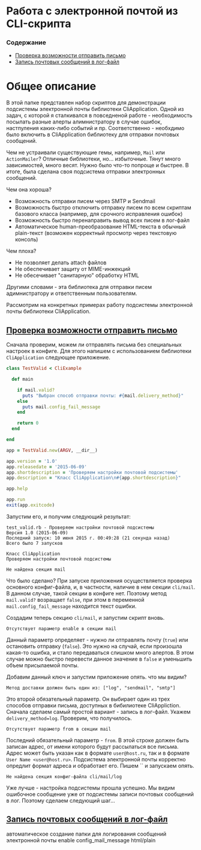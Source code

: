 # Работа с электронной почтой из CLI-скрипта

### Содержание

* [Проверка возможности отправить письмо](#toc1)
* [Запись почтовых сообщений в лог-файл](#toc2)

# Общее описание

В этой папке представлен набор скриптов для демонстрации подсистемы электронной почты библиотеки CliApplication.
Одной из задач, с которой я сталкивался в повседненой работе - необходимость посылать разные алерты алимнистратору
в случае ошибок, настпуления каких-либо событий и пр. Соответственно - необхдимо было включить в CliApplication
библиотеку для отправки почтовых сообщений.

Чем не устраивали существующие гемы, например, `Mail` или `ActionMailer`? Отличные библиотеки, но... избыточные. Тянут
много зависимостей, много весят. Нужно было что-то попроще и быстрее. В итоге, была сделана своя подсистема отправки
электронных сообщений.

Чем она хороша?

* Возможность отправки писем через SMTP и Sendmail
* Возможность быстро отключить отправку писем по всем скриптам базового класса (например, для срочного исправления ошибок)
* Возможность быстро перенаправить вывод всех писем в лог-файл
* Автоматическое human-преобразование HTML-текста в обычный plain-текст (возможен корректный просмотр через текстовую консоль)

Чем плоха?

* Не позволяет делать attach файлов
* Не обеспечивает защиту от MIME-инжекций
* Не обесечивает "санитарную" обработку HTML

Другими словами - эта библиотека для отправки писем адимнистратору и ответственным пользователям.

Рассмотрим на конкретных примерах работу подсистемы электронной почты библиотеки CliApplication.

## [Проверка возможности отправить письмо](#toc1)

Сначала проверим, можем ли отправлять письма без специальных настроек в конфиге. Для этого напишем с использованием
библиотеки `CliApplication` следующее приложение.

```ruby
class TestValid < CliExample

  def main

    if mail.valid?
      puts "Выбран способ отправки почты: #{mail.delivery_method}"
    else
      puts mail.config_fail_message
    end

    return 0
  end

end

app = TestValid.new(ARGV, __dir__)

app.version = '1.0'
app.releasedate = '2015-06-09'
app.shortdescription = 'Проверяем настройки почтовой подсистемы'
app.description = "Класс CliApplication\n#{app.shortdescription}"

app.help

app.run
exit(app.exitcode)
```

Запустим его, и получим следующий результат:

```
test_valid.rb - Проверяем настройки почтовой подсистемы
Версия 1.0 (2015-06-09)
Последний запуск: 10 июня 2015 г. 00:49:28 (21 секунда назад)
Всего было 7 запусков

Класс CliApplication
Проверяем настройки почтовой подсистемы

Не найдена секция mail
```

Что было сделано? При запуске приложения осуществляется проверка основного конфиг-файла, и, в частности, наличие в нем
секции `cli/mail`. В данном случае, такой секции в конфиге нет. Поэтому метод `mail.valid?` возращает `false`,
при этом в переменной `mail.config_fail_message` находится текст ошибки.

Создадим теперь секцию `cli/mail`, и запустим скрипт вновь.

```
Отсутствует параметр enable в секции mail
```

Данный параметр определяет - нужно ли отправлять почту (`true`) или остановить отправку  (`false`). Это нужно на случай,
если произошла какая-то ошибка, и стало передаваться слишком много алертов. В этом случае можно быстро перевести данное значение
в `false` и уменьшить объем присылаемой почты.

Добавим данный ключ и запустим приложение опять. что мы видим?

```
Метод доставки должен быть один из: ["log", "sendmail", "smtp"]
```

Это второй обязательный параметр. Он выбирает один из трех способов отправки письма, доступных в бибилиотеке CliAppliction.
Сначала сделаем самый простой вариант - запись в лог-файл. Укажем `delivery_method=log`. Проверим, что получилось.

```
Отсутствует параметр from в секции mail
```

Последний обязательный параметр - `from`. В этой строке должен быть записан адрес, от имени которого будут рассылаться все письма.
Адрес может быть указан как в формате `user@host.ru`, так и в формате `User Name <user@host.ru>`. Подсистема электронной почты
корректно опредлит формат адреса и обработает его. Пишем `` и запускаем опять.

```
Не найдена секция конфиг-файла cli/mail/log
```

Уже лучше - настройка подсистемы прошла успешно. Мы видим ошибочное сообщение уже от подсистемы записи почтовых сообщений в лог.
Поэтому сделаем следующий шаг...

## [Запись почтовых сообщений в лог-файл](#toc2)

автоматическое создание папки для логирования сообщений электронной почты
enable
config_mail_message
html/plain